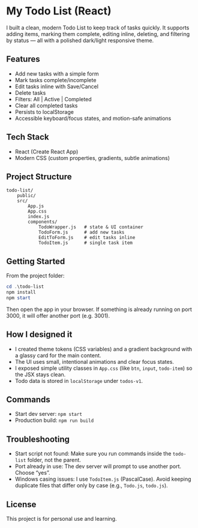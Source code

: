 # My Todo List (React)

I built a clean, modern Todo List to keep track of tasks quickly. It supports adding items, marking them complete, editing inline, deleting, and filtering by status — all with a polished dark/light responsive theme.

## Features

- Add new tasks with a simple form
- Mark tasks complete/incomplete
- Edit tasks inline with Save/Cancel
- Delete tasks
- Filters: All | Active | Completed
- Clear all completed tasks
- Persists to localStorage
- Accessible keyboard/focus states, and motion-safe animations

## Tech Stack

- React (Create React App)
- Modern CSS (custom properties, gradients, subtle animations)

## Project Structure

```
todo-list/
	public/
	src/
		App.js
		App.css
		index.js
		components/
			TodoWrapper.js   # state & UI container
			TodoForm.js      # add new tasks
			EditToForm.js    # edit tasks inline
			TodoItem.js      # single task item
```

## Getting Started

From the project folder:

```powershell
cd .\todo-list
npm install
npm start
```

Then open the app in your browser. If something is already running on port 3000, it will offer another port (e.g. 3001).

## How I designed it

- I created theme tokens (CSS variables) and a gradient background with a glassy card for the main content.
- The UI uses small, intentional animations and clear focus states.
- I exposed simple utility classes in `App.css` (like `btn`, `input`, `todo-item`) so the JSX stays clean.
- Todo data is stored in `localStorage` under `todos-v1`.

## Commands

- Start dev server: `npm start`
- Production build: `npm run build`

## Troubleshooting

- Start script not found: Make sure you run commands inside the `todo-list` folder, not the parent.
- Port already in use: The dev server will prompt to use another port. Choose “yes”.
- Windows casing issues: I use `TodoItem.js` (PascalCase). Avoid keeping duplicate files that differ only by case (e.g., `Todo.js`, `todo.js`).

## License

This project is for personal use and learning.
